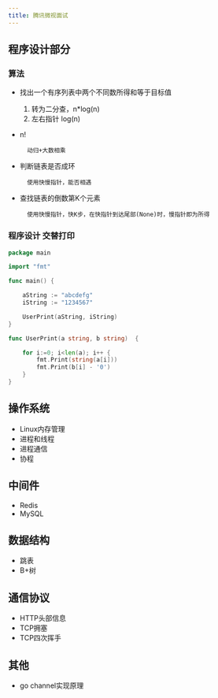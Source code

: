 ```yaml
---
title: 腾讯微视面试 
---
```



## 程序设计部分
### 算法
- 找出一个有序列表中两个不同数所得和等于目标值

    1. 转为二分查，n*log(n)
    2. 左右指针 log(n)
    
- n!
    
        动归+大数相乘

- 判断链表是否成环
    
        使用快慢指针，能否相遇

- 查找链表的倒数第K个元素
        
        使用快慢指针，快K步，在快指针到达尾部(None)时，慢指针即为所得
        

### 程序设计 交替打印
```go
package main

import "fmt"

func main() {

	aString := "abcdefg"
	iString := "1234567"

	UserPrint(aString, iString)
}

func UserPrint(a string, b string)  {

	for i:=0; i<len(a); i++ {
		fmt.Print(string(a[i]))
		fmt.Print(b[i] - '0')
	}
}
```
    
## 操作系统
- Linux内存管理
- 进程和线程
- 进程通信
- 协程

## 中间件
- Redis
- MySQL

## 数据结构
- 跳表
- B+树

## 通信协议
- HTTP头部信息
- TCP拥塞
- TCP四次挥手

## 其他
- go channel实现原理